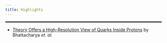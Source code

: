 ```yaml
---
title: Highlights
---
```

<hr style="border:2px solid gray">


- [Theory Offers a High-Resolution View of Quarks Inside Protons](/highlights/0001.html) by Bhattacharya *et. al.*
